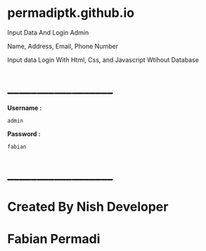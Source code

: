 # permadiptk.github.io
Input Data And Login Admin


Name, Address, Email, Phone Number

Input data Login With Html, Css, and Javascript Wtihout Database
# __________________
**Username :**
```
admin
```
**Password :**
```
fabian
```
# __________________
# Created By Nish Developer
# Fabian Permadi
